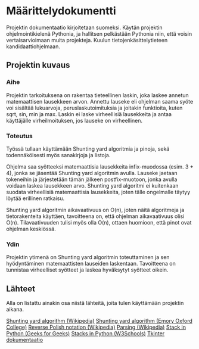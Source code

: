 # Määrittelydokumentti

Projektin dokumentaatio kirjoitetaan suomeksi. Käytän projektin ohjelmointikielenä Pythonia, ja hallitsen pelkästään Pythonia niin, että voisin vertaisarvioimaan muita projekteja. Kuulun tietojenkäsittelytieteen kandidaattiohjelmaan. 

## Projektin kuvaus

### Aihe 

Projektin tarkoituksena on rakentaa tieteellinen laskin, joka laskee annetun matemaattisen lausekkeen arvon. Annettu lauseke eli ohjelman saama syöte voi sisältää lukuarvoja, peruslaskutoimituksia ja joitakin funktioita, kuten sqrt, sin, min ja max. Laskin ei laske virheellisiä lausekkeita ja antaa käyttäjälle virheilmoituksen, jos lauseke on virheellinen. 

### Toteutus

Työssä tullaan käyttämään Shunting yard algoritmia ja pinoja, sekä todennäköisesti myös sanakirjoja ja listoja. 

Ohjelma saa syötteeksi matemaattisia lausekkeita infix-muodossa (esim. 3 + 4), jonka se jäsentää Shunting yard algoritmin avulla. Lauseke jaetaan tokeneihin ja järjestetään tämän jälkeen postfix-muotoon, jonka avulla voidaan laskea lausekkeen arvo. Shunting yard algoritmi ei kuitenkaan suodata virheellisiä matemaattisia lausekkeita, joten tälle ongelmalle täytyy löytää erillinen ratkaisu.

Shunting yard algoritmin aikavaativuus on O(n), joten näitä algoritmeja ja tietorakenteita käyttäen, tavoitteena on, että ohjelman aikavaativuus olisi O(n). Tilavaativuuden tulisi myös olla O(n), ottaen huomioon, että pinot ovat ohjelman keskiössä.

### Ydin

Projektin ytimenä on Shunting yard algoritmin toteuttaminen ja sen hyödyntäminen matemaattisten lauseiden laskentaan. Tavoitteena on tunnistaa virheelliset syötteet ja laskea hyväksytyt syötteet oikein. 

## Lähteet

Alla on listattu ainakin osa niistä lähteitä, joita tulen käyttämään projektin aikana.

[Shunting yard algorithm (Wikipedia)](https://en.wikipedia.org/wiki/Shunting_yard_algorithm)
[Shunting yard algorithm (Emory Oxford College)](https://mathcenter.oxford.emory.edu/site/cs171/shuntingYardAlgorithm/)
[Reverse Polish notation (Wikipedia)](https://en.wikipedia.org/wiki/Reverse_Polish_notation)
[Parsing (Wikipedia)](https://en.wikipedia.org/wiki/Parsing)
[Stack in Python (Geeks for Geeks)](https://www.geeksforgeeks.org/python/stack-in-python/)
[Stacks in Python (W3Schools)](https://www.w3schools.com/python/python_dsa_stacks.asp)
[Tkinter dokumentaatio](https://docs.python.org/3/library/tkinter.html)
